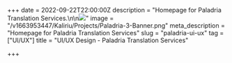 +++
date = 2022-09-22T22:00:00Z
description = "Homepage for Paladria Translation Services.\n\n![](https://res.cloudinary.com/ddtcgm4kc/image/upload/v1663951784/Kaliriu/Projects/Paladria-2-Homepage.png)"
image = "/v1663953447/Kaliriu/Projects/Paladria-3-Banner.png"
meta_description = "Homepage for Paladria Translation Services"
slug = "paladria-ui-ux"
tag = ["UI/UX"]
title = "UI/UX Design - Paladria Translation Services"

+++
